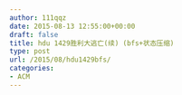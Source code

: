 ```yaml
---
author: 111qqz
date: 2015-08-13 12:55:00+00:00
draft: false
title: hdu 1429胜利大逃亡(续) (bfs+状态压缩)
type: post
url: /2015/08/hdu1429bfs/
categories:
- ACM
---
```


